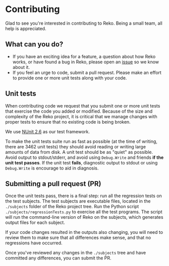 # Contributing

Glad to see you're interested in contributing to Reko. Being a small team, all help is appreciated.

## What can you do?

* If you have an exciting idea for a feature, a question about how Reko works, or have found a bug in Reko,
please open an [issue](http://github.com/uxmal/reko/issues) so we know about it.
* If you feel an urge to code, submit a pull request. Please make an effort to provide one or more unit tests
along with your code.

## Unit tests

When contributing code we request that you submit one or more unit tests that exercise
the code you added or modified. Because of the size and complexity of the Reko project, it is critical that
we manage changes with proper tests to ensure that no existing code is being broken.

We use [NUnit 2.6](http://www.nunit.org/) as our test framework.

To make the unit tests suite run as fast as possible (at the time of writing, there are 3462 unit tests)
they should avoid reading or writing large amounts of data from disk. A unit test should be as "quiet"
as possible. Avoid output to stdout/stderr, and avoid using `Debug.Write` and friends **if the
unit test passes**. If the unit test **fails**, diagnostic output to stdout or using `Debug.Write` is
encourage to aid in diagnosis.

## Submitting a pull request (PR)

Once the unit tests pass, there is a final step: run all the regression tests on the test subjects.
The test subjects are executable files, located in the `./subjects` folder of the Reko project tree.
Run the Python script `./subjects/regressionTests.py` to exercise all the test programs. The script will
run the command-line version of Reko on the subjects, which generates output files for each subject.

If your code changes resulted in the outputs also changing, you will need to review them to make sure that
all differences make sense, and that no regressions have occurred.

Once you've reviewed any changes in the `./subjects` tree and have committed any differences, you can
submit the PR.